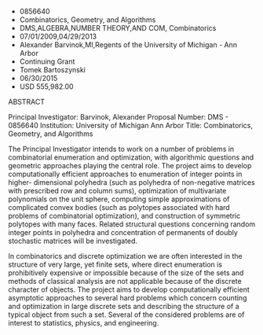 
* 0856640
* Combinatorics, Geometry, and Algorithms
* DMS,ALGEBRA,NUMBER THEORY,AND COM, Combinatorics
* 07/01/2009,04/29/2013
* Alexander Barvinok,MI,Regents of the University of Michigan - Ann Arbor
* Continuing Grant
* Tomek Bartoszynski
* 06/30/2015
* USD 555,982.00

ABSTRACT

Principal Investigator: Barvinok, Alexander Proposal Number: DMS - 0856640
Institution: University of Michigan Ann Arbor Title: Combinatorics, Geometry,
and Algorithms

The Principal Investigator intends to work on a number of problems in
combinatorial enumeration and optimization, with algorithmic questions and
geometric approaches playing the central role. The project aims to develop
computationally efficient approaches to enumeration of integer points in higher-
dimensional polyhedra (such as polyhedra of non-negative matrices with
prescribed row and column sums), optimization of multivariate polynomials on the
unit sphere, computing simple approximations of complicated convex bodies (such
as polytopes associated with hard problems of combinatorial optimization), and
construction of symmetric polytopes with many faces. Related structural
questions concerning random integer points in polyhedra and concentration of
permanents of doubly stochastic matrices will be investigated.

In combinatorics and discrete optimization we are often interested in the
structure of very large, yet finite sets, where direct enumeration is
prohibitively expensive or impossible because of the size of the sets and
methods of classical analysis are not applicable because of the discrete
character of objects. The project aims to develop computationally efficient
asymptotic approaches to several hard problems which concern counting and
optimization in large discrete sets and describing the structure of a typical
object from such a set. Several of the considered problems are of interest to
statistics, physics, and engineering.
